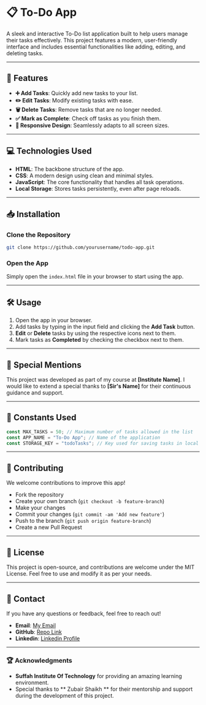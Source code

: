 # 📋 To-Do App

A sleek and interactive To-Do list application built to help users manage their tasks effectively. This project features a modern, user-friendly interface and includes essential functionalities like adding, editing, and deleting tasks.

---

## 🚀 Features

- **➕ Add Tasks**: Quickly add new tasks to your list.
- **✏️ Edit Tasks**: Modify existing tasks with ease.
- **🗑️ Delete Tasks**: Remove tasks that are no longer needed.
- **✅ Mark as Complete**: Check off tasks as you finish them.
- **📱 Responsive Design**: Seamlessly adapts to all screen sizes.

---

## 💻 Technologies Used

- **HTML**: The backbone structure of the app.
- **CSS**: A modern design using clean and minimal styles.
- **JavaScript**: The core functionality that handles all task operations.
- **Local Storage**: Stores tasks persistently, even after page reloads.

---

## 📥 Installation

### Clone the Repository

```bash
git clone https://github.com/yourusername/todo-app.git
```

### Open the App

Simply open the `index.html` file in your browser to start using the app.

---

## 🛠️ Usage

1. Open the app in your browser.
2. Add tasks by typing in the input field and clicking the **Add Task** button.
3. **Edit** or **Delete** tasks by using the respective icons next to them.
4. Mark tasks as **Completed** by checking the checkbox next to them.

---

## 🌟 Special Mentions

This project was developed as part of my course at **[Institute Name]**. I would like to extend a special thanks to **[Sir's Name]** for their continuous guidance and support.

---

## 🔑 Constants Used

```javascript
const MAX_TASKS = 50; // Maximum number of tasks allowed in the list
const APP_NAME = "To-Do App"; // Name of the application
const STORAGE_KEY = "todoTasks"; // Key used for saving tasks in local storage
```

---

## 🤝 Contributing

We welcome contributions to improve this app!

- Fork the repository
- Create your own branch (`git checkout -b feature-branch`)
- Make your changes
- Commit your changes (`git commit -am 'Add new feature'`)
- Push to the branch (`git push origin feature-branch`)
- Create a new Pull Request

---

## 📄 License

This project is open-source, and contributions are welcome under the MIT License. Feel free to use and modify it as per your needs.

---

## 💬 Contact

If you have any questions or feedback, feel free to reach out!

- **Email**: [My Email](mailto:owaiszakir88@gmail.com)
- **GitHub**: [Repo Link](https://github.com/owaiszakir/todo-app)
- **Linkedin**: [Linkedin Profile](https://likedin.com/in/owaiszakir)

---

### 🏆 Acknowledgments

- **Suffah Institute Of Technology** for providing an amazing learning environment.
- Special thanks to ** Zubair Shaikh ** for their mentorship and support during the development of this project.
